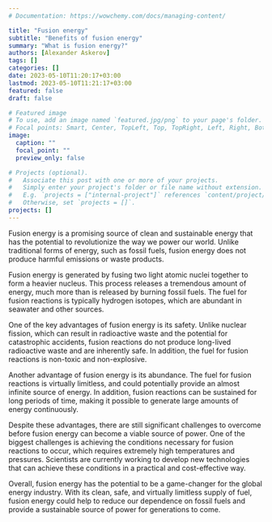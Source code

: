 ```yaml
---
# Documentation: https://wowchemy.com/docs/managing-content/

title: "Fusion energy"
subtitle: "Benefits of fusion energy"
summary: "What is fusion energy?"
authors: [Alexander Askerov]
tags: []
categories: []
date: 2023-05-10T11:20:17+03:00
lastmod: 2023-05-10T11:21:17+03:00
featured: false
draft: false

# Featured image
# To use, add an image named `featured.jpg/png` to your page's folder.
# Focal points: Smart, Center, TopLeft, Top, TopRight, Left, Right, BottomLeft, Bottom, BottomRight.
image:
  caption: ""
  focal_point: ""
  preview_only: false

# Projects (optional).
#   Associate this post with one or more of your projects.
#   Simply enter your project's folder or file name without extension.
#   E.g. `projects = ["internal-project"]` references `content/project/deep-learning/index.md`.
#   Otherwise, set `projects = []`.
projects: []
---
```


Fusion energy is a promising source of clean and sustainable energy that has the potential to revolutionize the way we power our world. Unlike traditional forms of energy, such as fossil fuels, fusion energy does not produce harmful emissions or waste products.

Fusion energy is generated by fusing two light atomic nuclei together to form a heavier nucleus. This process releases a tremendous amount of energy, much more than is released by burning fossil fuels. The fuel for fusion reactions is typically hydrogen isotopes, which are abundant in seawater and other sources.

One of the key advantages of fusion energy is its safety. Unlike nuclear fission, which can result in radioactive waste and the potential for catastrophic accidents, fusion reactions do not produce long-lived radioactive waste and are inherently safe. In addition, the fuel for fusion reactions is non-toxic and non-explosive.

Another advantage of fusion energy is its abundance. The fuel for fusion reactions is virtually limitless, and could potentially provide an almost infinite source of energy. In addition, fusion reactions can be sustained for long periods of time, making it possible to generate large amounts of energy continuously.

Despite these advantages, there are still significant challenges to overcome before fusion energy can become a viable source of power. One of the biggest challenges is achieving the conditions necessary for fusion reactions to occur, which requires extremely high temperatures and pressures. Scientists are currently working to develop new technologies that can achieve these conditions in a practical and cost-effective way.

Overall, fusion energy has the potential to be a game-changer for the global energy industry. With its clean, safe, and virtually limitless supply of fuel, fusion energy could help to reduce our dependence on fossil fuels and provide a sustainable source of power for generations to come.
